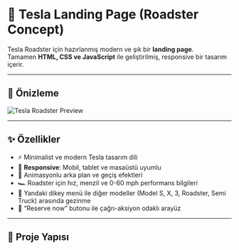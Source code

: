 # 🚗 Tesla Landing Page (Roadster Concept)

Tesla Roadster için hazırlanmış modern ve şık bir **landing page**.  
Tamamen **HTML, CSS ve JavaScript** ile geliştirilmiş, responsive bir tasarım içerir.  

---

## 📸 Önizleme

![Tesla Roadster Preview](/gorsel.png)

---

## ✨ Özellikler

- ⚡ Minimalist ve modern Tesla tasarım dili  
- 📱 **Responsive**: Mobil, tablet ve masaüstü uyumlu  
- 🎨 Animasyonlu arka plan ve geçiş efektleri  
- 🏎️ Roadster için hız, menzil ve 0-60 mph performans bilgileri  
- 📑 Yandaki dikey menü ile diğer modeller (Model S, X, 3, Roadster, Semi Truck) arasında gezinme  
- 🔴 “Reserve now” butonu ile çağrı-aksiyon odaklı arayüz  

---

## 📂 Proje Yapısı
